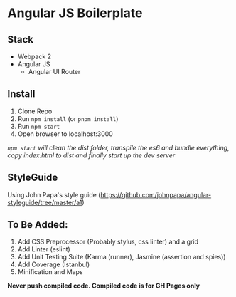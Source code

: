 # Angular JS Boilerplate

## Stack
* Webpack 2
* Angular JS
  * Angular UI Router

## Install
1. Clone Repo
2. Run `npm install` (or `pnpm install`)
3. Run `npm start`
4. Open browser to localhost:3000

_`npm start` will clean the dist folder, transpile the es6 and bundle everything, copy index.html to dist and finally start up the dev server_

## StyleGuide
Using John Papa's style guide (https://github.com/johnpapa/angular-styleguide/tree/master/a1)

## To Be Added:
1. Add CSS Preprocessor (Probably stylus, css linter) and a grid
2. Add Linter (eslint)
3. Add Unit Testing Suite (Karma (runner), Jasmine (assertion and spies))
4. Add Coverage (Istanbul)
5. Minification and Maps

**Never push compiled code. Compiled code is for GH Pages only**